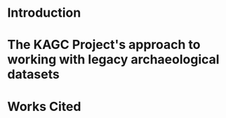 # Introduction

# The KAGC Project's approach to working with legacy archaeological datasets
 
# Works Cited
